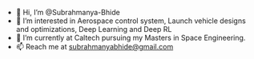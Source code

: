 - 👋 Hi, I’m @Subrahmanya-Bhide
- 👀 I’m interested in Aerospace control system, Launch vehicle designs and optimizations, Deep Learning and Deep RL
- 🌱 I’m currently at Caltech pursuing my Masters in Space Engineering.
- 📫 Reach me at subrahmanyabhide@gmail.com 

<!---
Subrahmanya-Bhide/Subrahmanya-Bhide is a ✨ special ✨ repository because its `README.md` (this file) appears on your GitHub profile.
You can click the Preview link to take a look at your changes.
--->

